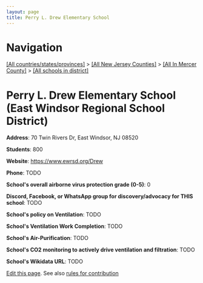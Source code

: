 ```yaml
---
layout: page
title: Perry L. Drew Elementary School
---
```

# Navigation

[[All countries/states/provinces]](../../../..) > [[All New Jersey Counties]](../../..) > [[All In Mercer County]](../..) > [[All schools in district]](..)

# Perry L. Drew Elementary School (East Windsor Regional School District)

**Address**: 70 Twin Rivers Dr, East Windsor, NJ 08520

**Students**: 800

**Website**: <https://www.ewrsd.org/Drew>

**Phone**: TODO

**School's overall airborne virus protection grade (0-5)**: 0

**Discord, Facebook, or WhatsApp group for discovery/advocacy for THIS school**: TODO

**School's policy on Ventilation**: TODO

**School's Ventilation Work Completion**: TODO

**School's Air-Purification**: TODO

**School's CO2 monitoring to actively drive ventilation and filtration**: TODO

**School's Wikidata URL**: TODO


[Edit this page](https://github.com/ventilate-schools/NJ/edit/main/./Mercer/East_Windsor_Regional_School_District/Perry_L._Drew_Elementary_School.md). See also [rules for contribution](../../../contribution-rules/)
